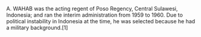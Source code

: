 A. WAHAB was the acting regent of Poso Regency, Central Sulawesi, Indonesia; and ran the interim administration from 1959 to 1960. Due to political instability in Indonesia at the time, he was selected because he had a military background.[1]
